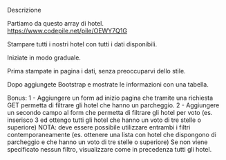 Descrizione

Partiamo da questo array di hotel. https://www.codepile.net/pile/OEWY7Q1G

Stampare tutti i nostri hotel con tutti i dati disponibili.

Iniziate in modo graduale.

Prima stampate in pagina i dati, senza preoccuparvi dello stile.

Dopo aggiungete Bootstrap e mostrate le informazioni con una tabella.

Bonus:
1 - Aggiungere un form ad inizio pagina che tramite una richiesta GET permetta di filtrare gli hotel che hanno un parcheggio.
2 - Aggiungere un secondo campo al form che permetta di filtrare gli hotel per voto (es. inserisco 3 ed ottengo tutti gli hotel che hanno un voto di tre stelle o superiore)
NOTA: deve essere possibile utilizzare entrambi i filtri contemporaneamente (es. ottenere una lista con hotel che dispongono di parcheggio e che hanno un voto di tre stelle o superiore)
Se non viene specificato nessun filtro, visualizzare come in precedenza tutti gli hotel.